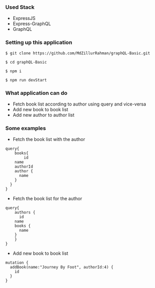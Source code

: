 ### Used Stack
- ExpressJS
- Express-GraphQL
- GraphQL

### Setting up this application
```console
$ git clone https://github.com/MdZillurRahman/graphQL-Basic.git

$ cd graphQL-Basic

$ npm i

$ npm run devStart

```


### What application can do
- Fetch book list according to author using query and vice-versa
- Add new book to book list
- Add new author to author list


### Some examples
- Fetch the book list with the author
```console
query{
	books{
		id
    name
    authorId
    author {
      name
    }
  }
}
```
- Fetch the book list for the author
```console
query{
	authors {
	  id
    name
    books {
      name
    }
	}
}
```
- Add new book to book list
```console
mutation {
  addBook(name:"Journey By Foot", authorId:4) {
    id
  }
}
```